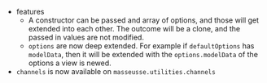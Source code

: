 * features
    * A constructor can be passed and array of options, and those will get extended into each other. The outcome will be a clone, and the passed in values are not modified.
    * `options` are now deep extended. For example if `defaultOptions` has `modelData`, then it will be extended with the `options.modelData` of the options a view is newed.
* `channels` is now available on `masseusse.utilities.channels`